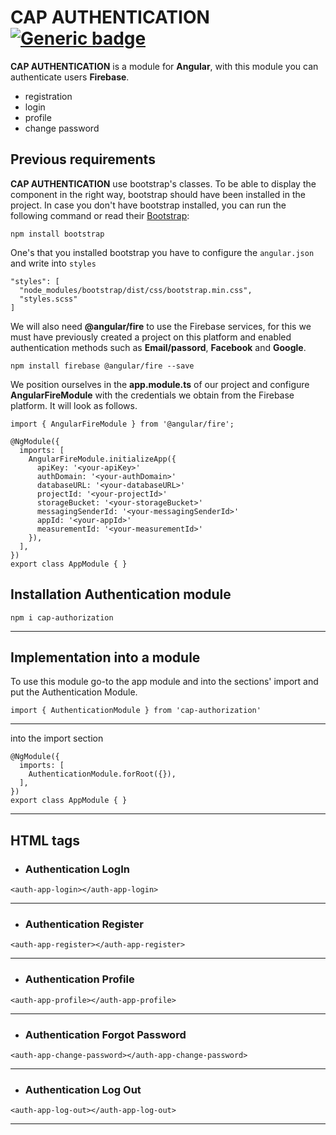 # CAP AUTHENTICATION [![Generic badge](https://img.shields.io/badge/CAP-Active-<COLOR>.svg)](https://shields.io/)

**CAP AUTHENTICATION** is a module for **Angular**, with this module you can authenticate users **Firebase**.

* registration
* login
* profile
* change password

## **Previous requirements**
**CAP AUTHENTICATION** use bootstrap's classes. To be able to display the component in the right way, bootstrap should have been installed in the project. In case you don't have bootstrap installed, you can run the following command or read their [Bootstrap](https://getbootstrap.com/docs/4.3/getting-started/download/):
```
npm install bootstrap
```
One's that you installed bootstrap you have to configure the `angular.json` and write into `styles`
```
"styles": [
  "node_modules/bootstrap/dist/css/bootstrap.min.css",
  "styles.scss"
]
```

We will also need **@angular/fire** to use the Firebase services, for this we must have previously created a project on this platform and enabled authentication methods such as **Email/passord**, **Facebook** and **Google**.
```
npm install firebase @angular/fire --save
```
We position ourselves in the **app.module.ts** of our project and configure **AngularFireModule** with the credentials we obtain from the Firebase platform. It will look as follows.


```
import { AngularFireModule } from '@angular/fire';

@NgModule({
  imports: [
    AngularFireModule.initializeApp({
      apiKey: '<your-apiKey>'
      authDomain: '<your-authDomain>'
      databaseURL: '<your-databaseURL>'
      projectId: '<your-projectId>'
      storageBucket: '<your-storageBucket>'
      messagingSenderId: '<your-messagingSenderId>'
      appId: '<your-appId>'
      measurementId: '<your-measurementId>'
    }),
  ],
})
export class AppModule { }
```

## Installation Authentication module
```
npm i cap-authorization
```
---

## **Implementation into a module**

To use this module go-to the app module and into the sections' import and put the Authentication Module.
```
import { AuthenticationModule } from 'cap-authorization'

```
---
into the import section
```
@NgModule({
  imports: [
    AuthenticationModule.forRoot({}),
  ],
})
export class AppModule { }
```
---

## **HTML tags**

* ### **Authentication LogIn**
```
<auth-app-login></auth-app-login>
```
---
* ### **Authentication Register**
```
<auth-app-register></auth-app-register>
```
---
* ### **Authentication Profile**
```
<auth-app-profile></auth-app-profile>
```
---
* ### **Authentication Forgot Password**
```
<auth-app-change-password></auth-app-change-password>
```
---
* ### **Authentication Log Out**
```
<auth-app-log-out></auth-app-log-out>
```
---


[Facebook Developers]: https://developers.facebook.com/apps/
[Firebase Console]: https://console.firebase.google.com/u/0/
[here]: https://ionicframework.com/docs/native/facebook/	
